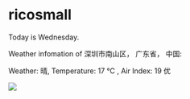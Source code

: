 # ricosmall

Today is Wednesday.

Weather infomation of 深圳市南山区， 广东省， 中国: 

Weather: 晴, Temperature: 17 ℃ , Air Index: 19 优

<img src="https://github-readme-stats.vercel.app/api?username=ricosmall&show_icons=true" />
